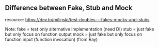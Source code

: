 ## Difference between Fake, Stub and Mock

resource:
https://dev.to/milipski/test-doubles---fakes-mocks-and-stubs

Note:
fake = test only alternative implementation (need DI) 
stub = just fake but only focus on function output
mock = just fake but only focus on function input (function invocation)
(from Ray)

